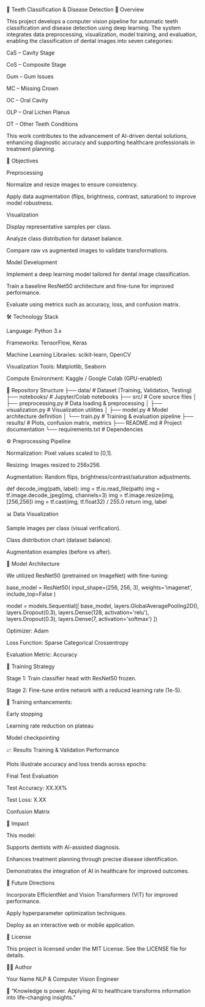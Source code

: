 🦷 Teeth Classification & Disease Detection
📖 Overview

This project develops a computer vision pipeline for automatic teeth classification and disease detection using deep learning. The system integrates data preprocessing, visualization, model training, and evaluation, enabling the classification of dental images into seven categories:

CaS – Cavity Stage

CoS – Composite Stage

Gum – Gum Issues

MC – Missing Crown

OC – Oral Cavity

OLP – Oral Lichen Planus

OT – Other Teeth Conditions

This work contributes to the advancement of AI-driven dental solutions, enhancing diagnostic accuracy and supporting healthcare professionals in treatment planning.

🎯 Objectives

Preprocessing

Normalize and resize images to ensure consistency.

Apply data augmentation (flips, brightness, contrast, saturation) to improve model robustness.

Visualization

Display representative samples per class.

Analyze class distribution for dataset balance.

Compare raw vs augmented images to validate transformations.

Model Development

Implement a deep learning model tailored for dental image classification.

Train a baseline ResNet50 architecture and fine-tune for improved performance.

Evaluate using metrics such as accuracy, loss, and confusion matrix.

🛠️ Technology Stack

Language: Python 3.x

Frameworks: TensorFlow, Keras

Machine Learning Libraries: scikit-learn, OpenCV

Visualization Tools: Matplotlib, Seaborn

Compute Environment: Kaggle / Google Colab (GPU-enabled)

📂 Repository Structure
├── data/                        # Dataset (Training, Validation, Testing)
├── notebooks/                   # Jupyter/Colab notebooks
├── src/                         # Core source files
│   ├── preprocessing.py         # Data loading & preprocessing
│   ├── visualization.py         # Visualization utilities
│   ├── model.py                 # Model architecture definition
│   └── train.py                 # Training & evaluation pipeline
├── results/                     # Plots, confusion matrix, metrics
├── README.md                    # Project documentation
└── requirements.txt             # Dependencies

⚙️ Preprocessing Pipeline

Normalization: Pixel values scaled to [0,1].

Resizing: Images resized to 256x256.

Augmentation: Random flips, brightness/contrast/saturation adjustments.

def decode_img(path, label):
    img = tf.io.read_file(path)
    img = tf.image.decode_jpeg(img, channels=3)
    img = tf.image.resize(img, [256,256])
    img = tf.cast(img, tf.float32) / 255.0
    return img, label

📊 Data Visualization

Sample images per class (visual verification).

Class distribution chart (dataset balance).

Augmentation examples (before vs after).

🧠 Model Architecture

We utilized ResNet50 (pretrained on ImageNet) with fine-tuning:

base_model = ResNet50(
    input_shape=(256, 256, 3),
    weights='imagenet',
    include_top=False
)

model = models.Sequential([
    base_model,
    layers.GlobalAveragePooling2D(),
    layers.Dropout(0.3),
    layers.Dense(128, activation='relu'),
    layers.Dropout(0.3),
    layers.Dense(7, activation='softmax')
])


Optimizer: Adam

Loss Function: Sparse Categorical Crossentropy

Evaluation Metric: Accuracy

🚀 Training Strategy

Stage 1: Train classifier head with ResNet50 frozen.

Stage 2: Fine-tune entire network with a reduced learning rate (1e-5).

📌 Training enhancements:

Early stopping

Learning rate reduction on plateau

Model checkpointing

📈 Results
Training & Validation Performance

Plots illustrate accuracy and loss trends across epochs:

Final Test Evaluation

Test Accuracy: XX.XX%

Test Loss: X.XX

Confusion Matrix

🏥 Impact

This model:

Supports dentists with AI-assisted diagnosis.

Enhances treatment planning through precise disease identification.

Demonstrates the integration of AI in healthcare for improved outcomes.

🔮 Future Directions

Incorporate EfficientNet and Vision Transformers (ViT) for improved performance.

Apply hyperparameter optimization techniques.

Deploy as an interactive web or mobile application.

📜 License

This project is licensed under the MIT License. See the LICENSE
 file for details.

👨‍💻 Author

Your Name
NLP & Computer Vision Engineer

📌 “Knowledge is power. Applying AI to healthcare transforms information into life-changing insights.”
